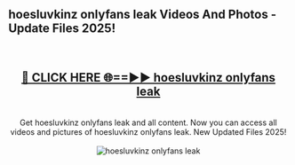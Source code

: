 <h2>hoesluvkinz onlyfans leak Videos And Photos - Update Files 2025!</h2>
<br>
<div align="center">
<h2><a href="https://linkcuts.com/hfmhzwbr" rel="nofollow">🔴 CLICK HERE 🌐==►► hoesluvkinz onlyfans leak</a></h2>
<br>
Get hoesluvkinz onlyfans leak and all content. Now you can access all videos and pictures of hoesluvkinz onlyfans leak. New Updated Files 2025!
<br>
<br>
<a href="https://linkcuts.com/hfmhzwbr" rel="nofollow" data-target="animated-image.originalLink"><img src="https://i.ibb.co.com/WyWwxjT/player-gif2.gif" alt="hoesluvkinz onlyfans leak" style="max-width: 100%; display: inline-block;" data-target="animated-image.originalImage"></a>
</div>
<br>